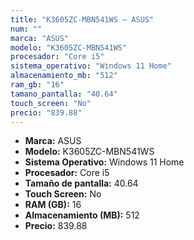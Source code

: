 ```yaml
---
title: "K3605ZC-MBN541WS — ASUS"
num: ""
marca: "ASUS"
modelo: "K3605ZC-MBN541WS"
procesador: "Core i5"
sistema_operativo: "Windows 11 Home"
almacenamiento_mb: "512"
ram_gb: "16"
tamano_pantalla: "40.64"
touch_screen: "No"
precio: "839.88"
---
```

<ul>
<li><strong>Marca:</strong> ASUS</li>
<li><strong>Modelo:</strong> K3605ZC-MBN541WS</li>
<li><strong>Sistema Operativo:</strong> Windows 11 Home</li>
<li><strong>Procesador:</strong> Core i5 </li>
<li><strong>Tamaño de pantalla:</strong> 40.64</li>
<li><strong>Touch Screen:</strong> No</li>
<li><strong>RAM (GB):</strong> 16</li>
<li><strong>Almacenamiento (MB):</strong> 512</li>
<li><strong>Precio:</strong> 839.88</li>
</ul>